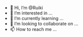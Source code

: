 - 👋 Hi, I’m @Ruiki
- 👀 I’m interested in ...
- 🌱 I’m currently learning ...
- 💞️ I’m looking to collaborate on ...
- 📫 How to reach me ...

<!---
Ruiki/Ruiki is a ✨ special ✨ repository because its `README.md` (this file) appears on your GitHub profile.
You can click the Preview link to take a look at your changes.
--->
